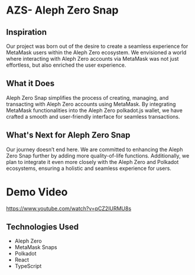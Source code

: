 # AZS- Aleph Zero Snap

## Inspiration
Our project was born out of the desire to create a seamless experience for MetaMask users within the Aleph Zero ecosystem. We envisioned a world where interacting with Aleph Zero accounts via MetaMask was not just effortless, but also enriched the user experience.

## What it Does
Aleph Zero Snap simplifies the process of creating, managing, and transacting with Aleph Zero accounts using MetaMask. By integrating MetaMask functionalities into the Aleph Zero polkadot.js wallet, we have crafted a smooth and user-friendly interface for seamless transactions.

## What's Next for Aleph Zero Snap
Our journey doesn’t end here. We are committed to enhancing the Aleph Zero Snap further by adding more quality-of-life functions. Additionally, we plan to integrate it even more closely with the Aleph Zero and Polkadot ecosystems, ensuring a holistic and seamless experience for users.

# Demo Video
https://www.youtube.com/watch?v=pCZ2lURMU8s

## Technologies Used
- Aleph Zero
- MetaMask Snaps
- Polkadot
- React
- TypeScript
